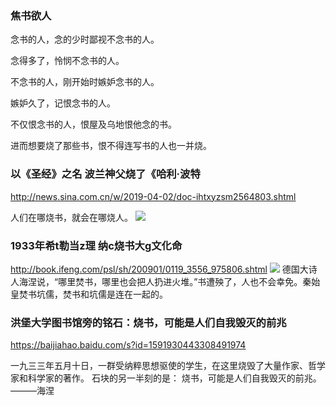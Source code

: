 ### 焦书欲人
念书的人，念的少时鄙视不念书的人。

念得多了，怜悯不念书的人。

不念书的人，刚开始时嫉妒念书的人。

嫉妒久了，记恨念书的人。

不仅恨念书的人，恨屋及乌地恨他念的书。

进而想要烧了那些书，恨不得连写书的人也一并烧。

### 以《圣经》之名 波兰神父烧了《哈利·波特
http://news.sina.com.cn/w/2019-04-02/doc-ihtxyzsm2564803.shtml

人们在哪烧书，就会在哪烧人。
![](http://n.sinaimg.cn/translate/628/w538h90/20190402/vGF9-hvcmeux5670056.jpg)

### 1933年希t勒当z理 纳c烧书大g文化命
http://book.ifeng.com/psl/sh/200901/0119_3556_975806.shtml
![](http://img.ifeng.com/hres/200901/19/09/c8a9274400c740ebb6e81985d758eb27.jpg)
德国大诗人海涅说，“哪里焚书，哪里也会把人扔进火堆。”书遭殃了，人也不会幸免。秦始皇焚书坑儒，焚书和坑儒是连在一起的。

### 洪堡大学图书馆旁的铭石：烧书，可能是人们自我毁灭的前兆
https://baijiahao.baidu.com/s?id=1591930443308491974

一九三三年五月十日，一群受纳粹思想驱使的学生，在这里烧毁了大量作家、哲学家和科学家的著作。 石块的另一半刻的是： 烧书，可能是人们自我毁灭的前兆。 ———海涅
